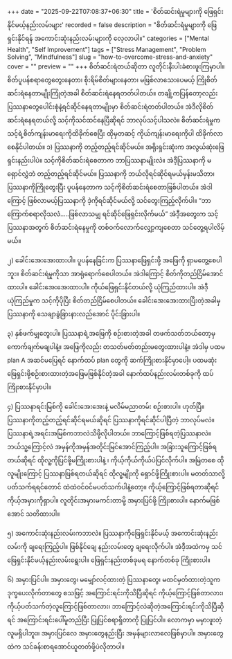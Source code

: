+++
date = "2025-09-22T07:08:37+06:30"
title = 'စိတ်ဆင်းရဲမှုများကို ဖြေရှင်းနိုင်မယ့်နည်းလမ်းများ'
recorded = false
description = "စိတ်ဆင်းရဲမှုများကို ဖြေရှင်းနိုင်ရန် အကောင်းဆုံးနည်းလမ်းများကို လေ့လာပါ။"
categories = ["Mental Health", "Self Improvement"]
tags = ["Stress Management", "Problem Solving", "Mindfulness"]
slug = "how-to-overcome-stress-and-anxiety"
cover = ""
preview = ""
+++
စိတ်ဆင်းရဲတယ်ဆိုတာ လူတိုင်းနီးပါးခံစားဖူးကြမှာပါ။ စိတ်ပူပန်စရာတွေတွေးနေတာ၊ စိုးရိမ်စိတ်များနေတာ၊ မဖြစ်လာသေးပေမယ့် ကြိုစိတ်ဆင်းရဲနေတာမျိုးကြုံတဲ့အခါ စိတ်ဆင်းရဲနေရတတ်ပါတယ်။ တချို့ကပြန်တော့လည်း ပြဿနာတွေပေါင်းစုံနဲ့ရင်ဆိုင်နေရတာမျိုးမှာ စိတ်ဆင်းရဲတတ်ပါတယ်။ အဲဒီလိုစိတ်ဆင်းရဲနေရတယ်လို့ သင့်ကိုသင်ထင်နေပြီဆိုရင် ဘာလုပ်သင့်ပါသလဲ။ စိတ်ဆင်းရဲမှုက သင့်ရဲ့စိတ်ကျန်းမာရေးကိုထိခိုက်စေပြီး ထိုမှတဆင့် ကိုယ်ကျန်းမာရေးကိုပါ ထိခိုက်လာစေနိုင်ပါတယ်။
၁) ပြဿနာကို တည့်တည့်ရင်ဆိုင်မယ်။
အရိုးရှင်းဆုံးက အလွယ်ဆုံးဖြေရှင်းနည်းပါပဲ။ သင့်ကိုစိတ်ဆင်းရဲစေတာက ဘာပြဿနာမျိုးလဲ။ အဲဒီ့ပြဿနာကို မရှောင်လွှဲဘဲ တည့်တည့်ရင်ဆိုင်မယ်။ ပြဿနာကို ဘယ်လိုရင်ဆိုင်ရမယ်မှန်းမသိတာ၊ ပြဿနာကိုကြိုတွေးပြီး ပူပန်နေတာက သင့်ကိုစိတ်ဆင်းရဲစေတာဖြစ်ပါတယ်။ အဲဒါကြောင့် ဖြစ်လာမယ့်ပြဿနာကို ဒဲ့ကိုရင်ဆိုင်မယ်လို့ သင်တွေးကြည့်လိုက်ပါ။ “ဘာကြောက်စရာလိုသလဲ…..ဖြစ်လာသမျှ ရင်ဆိုင်ဖြေရှင်းလိုက်မယ်” အဲဒီ့အတွေးက သင့်ပြဿနာအတွက် စိတ်ဆင်းရဲနေမှုကို တစ်ဝက်လောက်လျှော့ကျစေတာ သင်တွေ့ရပါလိမ့်မယ်။

၂) ခေါင်းအေးအေးထားပါ။
ပူပန်နေခြင်းက ပြဿနာဖြေရှင်းဖို့ အဖြေကို ရှာမတွေ့စေပါဘူး။ စိတ်ဆင်းရဲမှုကိုသာ အာရုံရောက်စေပါတယ်။ အဲဒါကြောင့် စိတ်ကိုတည်ငြိမ်အောင်ထားပါ။ ခေါင်းအေးအေးထားပါ။ ကိုယ်ဖြေရှင်းနိုင်တယ်လို့ ယုံကြည်ထားပါ။ အဲဒီ့ယုံကြည်မှုက သင့်ကိုပိုပြီး စိတ်တည်ငြိမ်စေပါတယ်။ ခေါင်းအေးအေးထားပြီးတဲ့အခါမှ ပြဿနာကို သေချာခွဲခြားနားလည်အောင် ပိုင်းခြားပါ။

၃) နှစ်ဖက်မျှတွေးပါ။
ပြဿနာရဲ့အဖြေကို စဉ်းစားတဲ့အခါ တဖက်သတ်ဘယ်တော့မှကောက်ချက်မချပါနဲ့။ အဖြေကိုလည်း တသတ်မတ်တည်းမတွေးထားပါနဲ့။ အဲဒါမှ ပထမ plan A အဆင်မပြေရင် နောက်ထပ် plan တွေကို ဆက်ကြိုးစားနိုင်မှာပေါ့။ ပထမဆုံးဖြေရှင်းဖို့စဉ်းစားထားတဲ့အဖြေမဖြစ်နိုင်တဲ့အခါ နောက်ထပ်နည်းလမ်းတစ်ခုကို ထပ်ကြိုးစားနိုင်မှာပါ။

၄) ပြဿနာရင်းမြစ်ကို ခေါင်းအေးအေးနဲ့ မလိမ်မညာတမ်း စဉ်းစားပါ။
ဟုတ်ပြီ။ ပြဿနာကိုတည့်တည့်ရင်ဆိုင်ရမယ်ဆိုရင် ပြဿနာကိုရင်ဆိုင်ပါပြီတဲ့ ဘာလုပ်မလဲ။ ပြဿနာရဲ့အရင်းအမြစ်ကဘာလဲသိဖို့လိုပါတယ်။ ဘာကြောင့်ဖြစ်ရတဲ့ပြဿနာလဲ။ ဘယ်သူ့ကြောင့်လဲ အမှန်ကိုအမှန်အတိုင်းမြင်အောင်ကြည့်ပါ။ အခြားသူကြောင့်ဖြစ်ရတယ်ဆိုရင် ထိုလူ့ကိုပြင်ဖို့မကြိုးစားပါနဲ့ ၊ ကိုယ့်ကိုယ်ကိုယ်ပဲပြင်လိုက်ပါ။ အမြဲတစေ ထိုလူမျိုးကြောင့် ပြဿနာဖြစ်ရတယ်ဆိုရင် ထိုလူ့မျိုးကို ရှောင်ဖို့ကြိုးစားပါ။ မတတ်သာလို့ပတ်သက်ရရင်တောင် ထဲထဲဝင်ဝင်မပတ်သက်ပါနဲ့တော့။ ကိုယ့်ကြောင့်ဖြစ်ရတာဆိုရင် ကိုယ့်အမှားကိုရှာပါ။ လူတိုင်းအမှားမကင်းတာမို့ အမှားပြင်ဖို့ ကြိုးစားပါ။ နောက်မဖြစ်အောင် သတိထားပါ။

၅) အကောင်းဆုံးနည်းလမ်းကဘာလဲ။
ပြဿနာကိုဖြေရှင်းနိုင်မယ့် အကောင်းဆုံးနည်းလမ်းကို ချရေးကြည့်ပါ။ ဖြစ်နိုင်ချေ နည်းလမ်းတွေ ချရေးလိုက်ပါ။ အဲဒီ့အထဲကမှ သင်ဖြေရှင်းနိုင်မယ့်နည်းလမ်းရွေးပါ။ ဖြေရှင်းနည်းတစ်ခုမရ နောက်တစ်ခု ကြိုးစားပါ။

၆) အမှားပြင်ပါ။
အမှားတွေ၊ မမျှော်လင့်ထားတဲ့ ပြဿနာတွေ၊ မထင်မှတ်ထားတဲ့သူက ဒုက္ခပေးလိုက်တာတွေ စသဖြင့် အကြောင်းရင်းကိုသိပြီဆိုရင် ကိုယ့်ကြောင့်ဖြစ်တာလား၊ ကိုယ့်ပတ်သက်တဲ့လူကြောင့်ဖြစ်တာလား၊ ဘာကြောင့်လဲဆိုတဲ့အကြောင်းရင်းကိုသိပြီဆိုရင် အကြောင်းရင်းပေါ်မူတည်ပြီး ပြုပြင်စရာရှိတာကို ပြုပြင်ပါ။ လောကမှာ မမှားဖူးတဲ့လူမရှိပါဘူး။ အမှားပြင်လေ အမှားတွေနည်းပြီး အမှန်များလာလေဖြစ်မှာပါ။ အမှားတွေထဲက သင်ခန်းစာရအောင်ယူတတ်ဖို့ပဲလိုတာပါ။ 